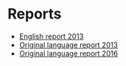 #  Reports

* [English report 2013](./EL-INSPIRE-Report-2013-ENV-2013-00460-00-00-EN-TRA-00.pdf)
* [Original language report 2013](./EL-INSPIRE_Country_Report_2013-v1.0.pdf)
* [Original language report 2016](http://cdr.eionet.europa.eu/gr/eu/inspire/monitoring/envwbbkzq/)






